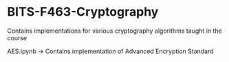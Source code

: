 # BITS-F463-Cryptography
Contains implementations for various cryptography algorithms taught in the course

AES.ipynb -> Contains implementation of Advanced Encryption Standard 
